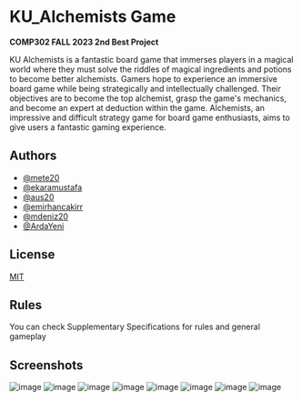 # KU_Alchemists Game

**COMP302 FALL 2023 2nd Best Project**

KU Alchemists is a fantastic board game that immerses players in a magical world
where they must solve the riddles of magical ingredients and potions to become better
alchemists. Gamers hope to experience an immersive board game while being
strategically and intellectually challenged. Their objectives are to become the top
alchemist, grasp the game's mechanics, and become an expert at deduction within the
game. Alchemists, an impressive and difficult strategy game for board game
enthusiasts, aims to give users a fantastic gaming experience.


## Authors

- [@mete20](https://www.github.com/mete20)
- [@ekaramustafa](https://www.github.com/ekaramustafa)
- [@aus20](https://www.github.com/aus20)
- [@emirhancakirr](https://www.github.com/emirhancakirr)
- [@mdeniz20](https://www.github.com/mdeniz20)
- [@ArdaYeni](https://www.github.com/ArdaYeni)



## License

[MIT](https://choosealicense.com/licenses/mit/)

## Rules
You can check Supplementary Specifications for rules and general gameplay

## Screenshots
![image](https://github.com/KU-Comp302-CizikCizik/KU_Alchemists/assets/91599613/8d0840fa-a4e4-43a9-a2a4-1ace6b1dca71)
![image](https://github.com/KU-Comp302-CizikCizik/KU_Alchemists/assets/91599613/30ad48fb-39ae-454d-8a07-f6a0bbcaa207)
![image](https://github.com/KU-Comp302-CizikCizik/KU_Alchemists/assets/91599613/8f70b5a3-7299-4b9c-a867-fe63ff79d89d)
![image](https://github.com/KU-Comp302-CizikCizik/KU_Alchemists/assets/91599613/367d6c20-5461-43b4-93ce-c399041e7585)
![image](https://github.com/KU-Comp302-CizikCizik/KU_Alchemists/assets/91599613/975d257b-998c-4532-939f-16f51cf8e7ae)
![image](https://github.com/KU-Comp302-CizikCizik/KU_Alchemists/assets/91599613/03ebe63b-aa31-4bdf-8626-ea88cea89a11)
![image](https://github.com/KU-Comp302-CizikCizik/KU_Alchemists/assets/91599613/f361c6e6-750d-4700-b43e-d238254569eb)
![image](https://github.com/KU-Comp302-CizikCizik/KU_Alchemists/assets/91599613/34f4ee1e-5e14-4b2b-96b3-491ea945e8e0)



